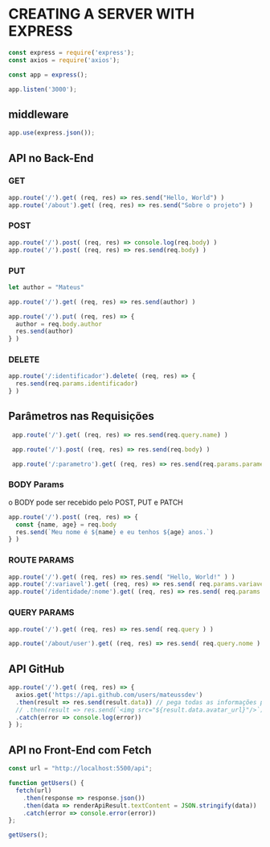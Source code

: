 # CREATING A SERVER WITH EXPRESS

```js
const express = require('express');
const axios = require('axios');

const app = express();

app.listen('3000');
```
## middleware

```js
app.use(express.json());
```

## API no Back-End
### GET

```js
app.route('/').get( (req, res) => res.send("Hello, World") )
app.route('/about').get( (req, res) => res.send("Sobre o projeto") )
```
### POST

```js
app.route('/').post( (req, res) => console.log(req.body) )
app.route('/').post( (req, res) => res.send(req.body) )
```

### PUT

```js
let author = "Mateus"

app.route('/').get( (req, res) => res.send(author) )

app.route('/').put( (req, res) => {
  author = req.body.author
  res.send(author)
} )
```

### DELETE

```js
app.route('/:identificador').delete( (req, res) => {
  res.send(req.params.identificador)
} ) 
```


## Parâmetros nas Requisições

```js
 app.route('/').get( (req, res) => res.send(req.query.name) )

 app.route('/').post( (req, res) => res.send(req.body) )

 app.route('/:parametro').get( (req, res) => res.send(req.params.parametro) )
```

### BODY Params

o BODY pode ser recebido pelo POST, PUT e PATCH

```js
app.route('/').post( (req, res) => {
  const {name, age} = req.body
  res.send(`Meu nome é ${name} e eu tenhos ${age} anos.`)
} )
```

### ROUTE PARAMS
```js
app.route('/').get( (req, res) => res.send( "Hello, World!" ) )
app.route('/:variavel').get( (req, res) => res.send( req.params.variavel ) )
app.route('/identidade/:nome').get( (req, res) => res.send( req.params.nome ) )
```

### QUERY PARAMS

```js
app.route('/').get( (req, res) => res.send( req.query ) )

app.route('/about/user').get( (req, res) => res.send( req.query.nome ) )
```

## API GitHub

```js
app.route('/').get( (req, res) => {
  axios.get('https://api.github.com/users/mateussdev')
  .then(result => res.send(result.data)) // pega todas as informações públicas de um perfil no github
  // .then(result => res.send(`<img src="${result.data.avatar_url}"/>`))
  .catch(error => console.log(error))
} );
```

## API no Front-End com Fetch

```js
const url = "http://localhost:5500/api";

function getUsers() {
  fetch(url)
    .then(response => response.json())
    .then(data => renderApiResult.textContent = JSON.stringify(data))
    .catch(error => console.error(error))
};

getUsers();
```